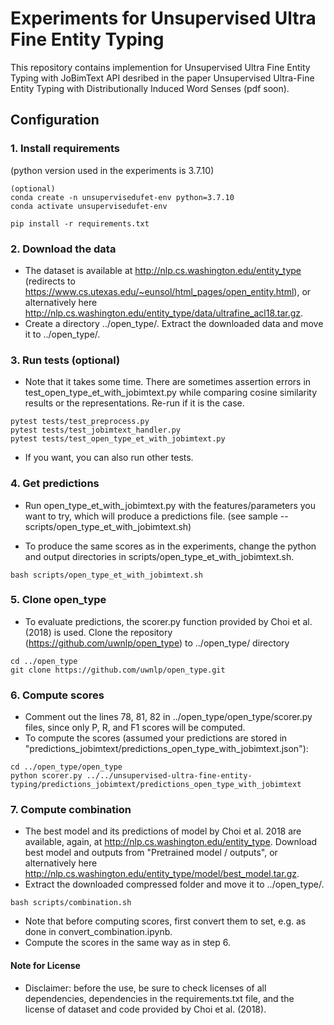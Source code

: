 # Experiments for Unsupervised Ultra Fine Entity Typing
This repository contains implemention for Unsupervised Ultra Fine Entity Typing with JoBimText API desribed in the paper Unsupervised Ultra-Fine Entity Typing with Distributionally Induced Word Senses (pdf soon).

## Configuration

### 1. Install requirements
(python version used in the experiments is 3.7.10)
```
(optional)
conda create -n unsupervisedufet-env python=3.7.10
conda activate unsupervisedufet-env
```
```
pip install -r requirements.txt
```
### 2. Download the data 
- The dataset is available at http://nlp.cs.washington.edu/entity_type (redirects to https://www.cs.utexas.edu/~eunsol/html_pages/open_entity.html), or alternatively here http://nlp.cs.washington.edu/entity_type/data/ultrafine_acl18.tar.gz.
- Create a directory ../open_type/. Extract the downloaded data and move it to ../open_type/.

### 3. Run tests (optional)
- Note that it takes some time. There are sometimes assertion errors in test_open_type_et_with_jobimtext.py while comparing cosine similarity results or the representations. Re-run if it is the case.
```
pytest tests/test_preprocess.py
pytest tests/test_jobimtext_handler.py
pytest tests/test_open_type_et_with_jobimtext.py
```
- If you want, you can also run other tests.

### 4. Get predictions
- Run open_type_et_with_jobimtext.py with the features/parameters you want to try, which will produce a predictions file. (see sample -- scripts/open_type_et_with_jobimtext.sh)

- To produce the same scores as in the experiments, change the python and output directories in scripts/open_type_et_with_jobimtext.sh.
```
bash scripts/open_type_et_with_jobimtext.sh
```

### 5. Clone open_type

- To evaluate predictions, the scorer.py function provided by Choi et al. (2018) is used. Clone the repository (https://github.com/uwnlp/open_type) to ../open_type/ directory
```
cd ../open_type
git clone https://github.com/uwnlp/open_type.git
```

### 6. Compute scores
- Comment out the lines 78, 81, 82 in ../open_type/open_type/scorer.py files, since only P, R, and F1 scores will be computed.
- To compute the scores (assumed your predictions are stored in "predictions_jobimtext/predictions_open_type_with_jobimtext.json"):
```
cd ../open_type/open_type
python scorer.py ../../unsupervised-ultra-fine-entity-typing/predictions_jobimtext/predictions_open_type_with_jobimtext
```

### 7. Compute combination
- The best model and its predictions of model by Choi et al. 2018 are available, again, at
http://nlp.cs.washington.edu/entity_type. Download best model and outputs from "Pretrained model / outputs", or alternatively here http://nlp.cs.washington.edu/entity_type/model/best_model.tar.gz.
- Extract the downloaded compressed folder and move it to ../open_type/.
```
bash scripts/combination.sh
```
- Note that before computing scores, first convert them to set, e.g. as done in convert_combination.ipynb.
- Compute the scores in the same way as in step 6.

#### Note for License
- Disclaimer: before the use, be sure to check licenses of all dependencies, dependencies in the requirements.txt file, and the license of dataset and code provided by Choi et al. (2018).

